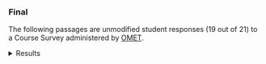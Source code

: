 ### Final

The following passages are unmodified student responses (19 out of 21) to a Course Survey administered by [OMET](https://teaching.pitt.edu/omet/).

<details>

<summary>Results</summary>

#### Express your judgment of the instructor's overall teaching effectiveness

Mean: 4.37 <progress value="4.37" max="5" style="--value: 4.37; --max: 5;"></progress>

Standard deviation: 0.76

#### The standards the instructor set for me were

Too low: 0 <progress value="0" max="19" style="--value: 0; --max: 2;"></progress>

Appropriate: 17 <progress value="17" max="19" style="--value: 1; --max: 2;"></progress>

Too high: 2 <progress value="2" max="19" style="--value: 0; --max: 2;"></progress>

#### How many hours per week did you usually spend working on this course outside of classroom time?

Less than one hour: 0 <progress value="0" max="19" style="--value: 2; --max: 4;"></progress>

One to three hours: 10 <progress value="10" max="19" style="--value: 3; --max: 4;"></progress>

Four to six hours: 9 <progress value="9" max="19" style="--value: 4; --max: 4;"></progress>

Seven to nine hours: 0 <progress value="0" max="19" style="--value: 2; --max: 4;"></progress>

Ten or more hours: 0 <progress value="0" max="19" style="--value: 1; --max: 4;"></progress>

#### The instructor created an atmosphere that kept me engaged in course content

Strongly disagree: 0 <progress value="0" max="19" style="--value: 0; --max: 4;"></progress>

Disagree: 1 <progress value="1" max="19" style="--value: 1; --max: 4;"></progress>

Neutral: 0 <progress value="0" max="19" style="--value: 2; --max: 4;"></progress>

Agree: 4 <progress value="4" max="19" style="--value: 3; --max: 4;"></progress>

Strongly agree: 14 <progress value="14" max="19" style="--value: 4; --max: 4;"></progress>

#### The instructor was prepared for class

Strongly disagree: 0 <progress value="0" max="19" style="--value: 0; --max: 4;"></progress>

Disagree: 0 <progress value="0" max="19" style="--value: 1; --max: 4;"></progress>

Neutral: 1 <progress value="1" max="19" style="--value: 2; --max: 4;"></progress>

Agree: 5 <progress value="5" max="19" style="--value: 3; --max: 4;"></progress>

Strongly agree: 13 <progress value="13" max="19" style="--value: 4; --max: 4;"></progress>

#### The instructor treated students with respect

Strongly disagree: 0 <progress value="0" max="19" style="--value: 0; --max: 4;"></progress>

Disagree: 0 <progress value="0" max="19" style="--value: 1; --max: 4;"></progress>

Neutral: 0 <progress value="0" max="19" style="--value: 2; --max: 4;"></progress>

Agree: 1 <progress value="1" max="19" style="--value: 3; --max: 4;"></progress>

Strongly agree: 18 <progress value="18" max="19" style="--value: 4; --max: 4;"></progress>

#### The instructor was available to me (in-person, electronically, or both)

Strongly disagree: 0 <progress value="0" max="19" style="--value: 0; --max: 4;"></progress>

Disagree: 0 <progress value="0" max="19" style="--value: 1; --max: 4;"></progress>

Neutral: 0 <progress value="0" max="19" style="--value: 2; --max: 4;"></progress>

Agree: 3 <progress value="3" max="19" style="--value: 3; --max: 4;"></progress>

Strongly agree: 16 <progress value="16" max="19" style="--value: 4; --max: 4;"></progress>

#### The instructor evaluated my work fairly

Strongly disagree: 0 <progress value="0" max="19" style="--value: 0; --max: 4;"></progress>

Disagree: 0 <progress value="0" max="19" style="--value: 1; --max: 4;"></progress>

Neutral: 3 <progress value="3" max="19" style="--value: 2; --max: 4;"></progress>

Agree: 5 <progress value="5" max="19" style="--value: 3; --max: 4;"></progress>

Strongly agree: 11 <progress value="11" max="19" style="--value: 4; --max: 4;"></progress>

#### The instructor provided feedback that was helpful to me

Strongly disagree: 0 <progress value="0" max="19" style="--value: 0; --max: 4;"></progress>

Disagree: 0 <progress value="0" max="19" style="--value: 1; --max: 4;"></progress>

Neutral: 1 <progress value="1" max="19" style="--value: 2; --max: 4;"></progress>

Agree: 5 <progress value="5" max="19" style="--value: 3; --max: 4;"></progress>

Strongly agree: 13 <progress value="13" max="19" style="--value: 4; --max: 4;"></progress>

#### I learned a lot from this course. If there is no basis to judge or not applicable, answer N/A

Strongly disagree: 0 <progress value="0" max="19" style="--value: 0; --max: 4;"></progress>

Disagree: 1 <progress value="1" max="19" style="--value: 1; --max: 4;"></progress>

Neutral: 2 <progress value="2" max="19" style="--value: 2; --max: 4;"></progress>

Agree: 10 <progress value="10" max="19" style="--value: 3; --max: 4;"></progress>

Strongly agree: 6 <progress value="6" max="19" style="--value: 4; --max: 4;"></progress>

#### The instructor creates an inclusive learning environment for all students

Strongly disagree: 0 <progress value="0" max="19" style="--value: 0; --max: 4;"></progress>

Disagree: 0 <progress value="0" max="19" style="--value: 1; --max: 4;"></progress>

Neutral: 0 <progress value="0" max="19" style="--value: 2; --max: 4;"></progress>

Agree: 4 <progress value="4" max="19" style="--value: 3; --max: 4;"></progress>

Strongly agree: 15 <progress value="15" max="19" style="--value: 4; --max: 4;"></progress>

#### Classroom activities made a valuable contribution to my learning

Strongly disagree: 0 <progress value="0" max="19" style="--value: 0; --max: 4;"></progress>

Disagree: 0 <progress value="0" max="19" style="--value: 1; --max: 4;"></progress>

Neutral: 3 <progress value="3" max="19" style="--value: 2; --max: 4;"></progress>

Agree: 11 <progress value="11" max="19" style="--value: 3; --max: 4;"></progress>

Strongly agree: 5 <progress value="5" max="19" style="--value: 4; --max: 4;"></progress>

#### Class discussion contributed positively to learning in this course

Strongly disagree: 0 <progress value="0" max="19" style="--value: 0; --max: 4;"></progress>

Disagree: 0 <progress value="0" max="19" style="--value: 1; --max: 4;"></progress>

Neutral: 1 <progress value="1" max="19" style="--value: 2; --max: 4;"></progress>

Agree: 8 <progress value="8" max="19" style="--value: 3; --max: 4;"></progress>

Strongly agree: 10 <progress value="10" max="19" style="--value: 4; --max: 4;"></progress>

#### Assignments contributed to my learning experience in this course

Strongly disagree: 0 <progress value="0" max="19" style="--value: 0; --max: 4;"></progress>

Disagree: 0 <progress value="0" max="19" style="--value: 1; --max: 4;"></progress>

Neutral: 3 <progress value="3" max="19" style="--value: 2; --max: 4;"></progress>

Agree: 8 <progress value="8" max="19" style="--value: 3; --max: 4;"></progress>

Strongly agree: 8 <progress value="8" max="19" style="--value: 4; --max: 4;"></progress>

#### Grading policies were fair

Strongly disagree: 0 <progress value="0" max="19" style="--value: 0; --max: 4;"></progress>

Disagree: 1 <progress value="1" max="19" style="--value: 1; --max: 4;"></progress>

Neutral: 2 <progress value="2" max="19" style="--value: 2; --max: 4;"></progress>

Agree: 4 <progress value="4" max="19" style="--value: 3; --max: 4;"></progress>

Strongly agree: 12 <progress value="12" max="19" style="--value: 4; --max: 4;"></progress>

#### Useful feedback was provided

Strongly disagree: 0 <progress value="0" max="19" style="--value: 0; --max: 4;"></progress>

Disagree: 0 <progress value="0" max="19" style="--value: 1; --max: 4;"></progress>

Neutral: 1 <progress value="1" max="19" style="--value: 2; --max: 4;"></progress>

Agree: 7 <progress value="7" max="19" style="--value: 3; --max: 4;"></progress>

Strongly agree: 11 <progress value="11" max="19" style="--value: 4; --max: 4;"></progress>

#### Instructor conveyed knowledge of the subject matter

Strongly disagree: 0 <progress value="0" max="19" style="--value: 0; --max: 4;"></progress>

Disagree: 0 <progress value="0" max="19" style="--value: 1; --max: 4;"></progress>

Neutral: 1 <progress value="1" max="19" style="--value: 2; --max: 4;"></progress>

Agree: 4 <progress value="4" max="19" style="--value: 3; --max: 4;"></progress>

Strongly agree: 14 <progress value="14" max="19" style="--value: 4; --max: 4;"></progress>

#### The online course materials were easy to use

Strongly disagree: 0 <progress value="0" max="19" style="--value: 0; --max: 4;"></progress>

Disagree: 1 <progress value="1" max="19" style="--value: 1; --max: 4;"></progress>

Neutral: 0 <progress value="0" max="19" style="--value: 2; --max: 4;"></progress>

Agree: 6 <progress value="6" max="19" style="--value: 3; --max: 4;"></progress>

Strongly agree: 12 <progress value="12" max="19" style="--value: 4; --max: 4;"></progress>

#### The instructor required an appropriate amount of work for the credits received

Strongly disagree: 0 <progress value="0" max="19" style="--value: 0; --max: 4;"></progress>

Disagree: 1 <progress value="1" max="19" style="--value: 1; --max: 4;"></progress>

Neutral: 1 <progress value="1" max="19" style="--value: 2; --max: 4;"></progress>

Agree: 12 <progress value="12" max="19" style="--value: 3; --max: 4;"></progress>

Strongly agree: 5 <progress value="5" max="19" style="--value: 4; --max: 4;"></progress>

#### The instructor was well prepared for each day's class

Strongly disagree: 0 <progress value="0" max="19" style="--value: 0; --max: 4;"></progress>

Disagree: 0 <progress value="0" max="19" style="--value: 1; --max: 4;"></progress>

Neutral: 0 <progress value="0" max="19" style="--value: 2; --max: 4;"></progress>

Agree: 8 <progress value="8" max="19" style="--value: 3; --max: 4;"></progress>

Strongly agree: 11 <progress value="11" max="19" style="--value: 4; --max: 4;"></progress>

#### The presentations provided a meaningful learning experience

Strongly disagree: 0 <progress value="0" max="19" style="--value: 0; --max: 4;"></progress>

Disagree: 0 <progress value="0" max="19" style="--value: 1; --max: 4;"></progress>

Neutral: 2 <progress value="2" max="19" style="--value: 2; --max: 4;"></progress>

Agree: 6 <progress value="6" max="19" style="--value: 3; --max: 4;"></progress>

Strongly agree: 11 <progress value="11" max="19" style="--value: 4; --max: 4;"></progress>

#### This class made a valuable contribution to my professional development

Strongly disagree: 0 <progress value="0" max="19" style="--value: 0; --max: 4;"></progress>

Disagree: 2 <progress value="2" max="19" style="--value: 1; --max: 4;"></progress>

Neutral: 1 <progress value="1" max="19" style="--value: 2; --max: 4;"></progress>

Agree: 4 <progress value="4" max="19" style="--value: 3; --max: 4;"></progress>

Strongly agree: 12 <progress value="12" max="19" style="--value: 4; --max: 4;"></progress>

#### Group work contributed to my understanding of the course material

Strongly disagree: 0 <progress value="0" max="19" style="--value: 0; --max: 4;"></progress>

Disagree: 0 <progress value="0" max="19" style="--value: 1; --max: 4;"></progress>

Neutral: 4 <progress value="4" max="19" style="--value: 2; --max: 4;"></progress>

Agree: 11 <progress value="11" max="19" style="--value: 3; --max: 4;"></progress>

Strongly agree: 4 <progress value="4" max="19" style="--value: 4; --max: 4;"></progress>

#### This course helped me communicate clearly about this subject

Strongly disagree: 0 <progress value="0" max="19" style="--value: 0; --max: 4;"></progress>

Disagree: 0 <progress value="0" max="19" style="--value: 1; --max: 4;"></progress>

Neutral: 1 <progress value="1" max="19" style="--value: 2; --max: 4;"></progress>

Agree: 10 <progress value="10" max="19" style="--value: 3; --max: 4;"></progress>

Strongly agree: 8 <progress value="8" max="19" style="--value: 4; --max: 4;"></progress>

#### This course enabled me to critically evaluate research in this field

Strongly disagree: 0 <progress value="0" max="19" style="--value: 0; --max: 4;"></progress>

Disagree: 0 <progress value="0" max="19" style="--value: 1; --max: 4;"></progress>

Neutral: 0 <progress value="0" max="19" style="--value: 2; --max: 4;"></progress>

Agree: 13 <progress value="13" max="19" style="--value: 3; --max: 4;"></progress>

Strongly agree: 6 <progress value="6" max="19" style="--value: 4; --max: 4;"></progress>

#### The instructor actively engaged students in the learning process

Strongly disagree: 0 <progress value="0" max="19" style="--value: 0; --max: 4;"></progress>

Disagree: 0 <progress value="0" max="19" style="--value: 1; --max: 4;"></progress>

Neutral: 1 <progress value="1" max="19" style="--value: 2; --max: 4;"></progress>

Agree: 5 <progress value="5" max="19" style="--value: 3; --max: 4;"></progress>

Strongly agree: 13 <progress value="13" max="19" style="--value: 4; --max: 4;"></progress>

#### What did you like best about how the course was taught?

-   Alex adapted to the feedback and took action fairly early and quickly.
-   I appreciated and valued how prepared the professor was for each and every class. Having everything set and laid out on a Github website made it clear and easy for me to find where and what we were doing beforehand. I thought especially in a writing class, it was extremely helpful to have all sorts of resources in an organized fashion.
-   I liked how for the final paper we had multiple drafts to gain feedback
-   I liked how the entire course was structured, from start to finish learning how to effectively read scientific papers. Then on to researching and picking our topics. To then write our final paper. While it was an over two–hour class having a break every hour made it much easier to concentrate and learn while in the classroom as well.
-   I loved the open and honestness of the classroom teaching style. There was a lot of information provided for every assignment, and we had an ample amount of help and resources.
-   I liked that a lot of the activities were more conversational and that the entire class was in a conversational format.
-   I liked how non rigid it was. There was certainly a lot of preset assignments however I really liked being able to give feedback that altered the content covered in the class.
-   I liked the structure of this course a lot. In the beginning, we learned about how to read and critique research articles, which set us up for our presentations and final papers later on.
the paper was broken up by drafts and not just one big grade at the end
-   I liked the fact that the course and instructor were adaptable and listened to what the students needed
-   I liked the presentations and paper that we had to write, I feel that it has developed my skills in those areas
-   I enjoyed the interactive coursework in class. The programs helped me gain more insight into the course itself.
-   I liked the way the presentations were done. I felt liked I was able to comprehend and actually understand what was being thought in the class.
-   I liked the smaller class size because it gave me opportunities to ask questions and really be involved in the discussions
-   I like this class because it can urge me to read the research paper. And each part can be analyzed, which is very helpful in the future work or continue to study.
-   I liked how the assignments were clearly outlined at the start of the course, and how the class itself is more–so spent doing group activities and supplemental.
-   Alex was very open to suggestions and ran the class based on feedback given during the class.
-   Generally, I liked how the course was laid out with the giant paper over the semester along with the presentation.

#### If you were teaching this course, what would you do differently?

-   I would probably not include such a large volume of papers to read, but instead focus on one paper. This way the analysis process becomes much easier and it doesn't feel like time was wasted reading multiple papers that were not particularly useful. Techniques can always be demonstrated with one paper.
-   We did end up doing a variation of this, but I wish we could have a set in stone lecture on graduate school/professional career advice earlier in the semester. Most of the class was applying to graduate schools or jobs and it was honestly super helpful being able to hear from someone in the field who has gone through what we had.
-   I would dedicate a whole class to working on paper/presentation so that we can ask questions. It was very hard for me to figure out how to get started
-   I cannot think of anything I would change, Alex formatted the class amazingly well.
-   I have no input! I though it was taught very well, the class was definitely long and hard to focus in, but the instructor did as much as possible to help.
-   I did not enjoy all of the group activities at the start of the semester. I feel as though a broader discussion format or more tophat/canvas discussion posts would be more engaging for everyone.
-   Maybe more smaller group discussions about papers.
-   I think I would spend a little time teaching students where to find credible research papers and also talk about the many different fields that these research papers can cover. I know that this class is computational biology, but it would be interesting to talk about papers pertaining to computational neuroscience, chemistry, immunology, etc., since they have some degree of overlap.
-   include some mini hw presentations to practice and get used to presenting.
-   I do not think there is anything I would do differently for this class
-   Maybe break it up into two different days
-   If I were teaching this class, I would break the same papers into sections and move on to a new paper after one, rather than using a new study for each section of the research. Also, the grading for this lesson is a little different than my other writing lessons, where it is more based on right or wrong opinion. I may change the grading a little bit.
-   I may focus more on how to present and how to write. I know that is difficult to do given its very subjective, but some more guidance on that front, given that it is the majority of the grade comes from those two things, would be helpful.
-   The class is too long. If the goal is to teach us how to read and write about scientific literature, it could be done better with a shorter class period where we read something at home and talk about it in class. I have a hard time reading during class because there are too many distractions, so this approach would have been better for me.
-   Alex's grading standards were tougher than those in other writing–intensive courses. Therefore, preparing for my presentation and writing my paper was more stressful than expected. In addition, I believe this course should primarily focus on evaluating students' understanding of their papers and observing their progress throughout the term.
-   If you asked me what I learned from this class I could barely give you a list. I didn't understand the purpose of the class I wish that this was an elective rather than required because I think that students who want to go into academia should take this course, but others like myself who would want more of an industry focus where you could be working on actual projects or something that could give them experience in the field would've been better.
-   Nothing much
-   nothing

#### Are there any specific areas or topics in which you feel I excelled as an instructor or any areas where I could have been more effective?

-   You gave great feedback whether it was for assignments in class or for our questions regarding post–graduation plans (grad school or work). Especially being so close in age to us I think is something you should use to your advantage and can make your future semesters great. It just makes it easier to talk to you as a person and professor since you were in our shoes not too long ago.
-   I think the general inclusivity and mindfulness of all students was excellent. I feel like for such a small class, we may have benefited from required individual meetings at some point. I have had professors cancel a class and replace the class time with some one on one meetings around the midpoint in the semester.
-   I believe you excelled at helping us understand the research papers better and how to effectively read scientific literature. I believe the only area that could have been more effective is explaining the purpose and how exactly to write the final paper, as I wasn't entirely sure what I was supposed to write until the second draft (I was also writing similarly to the unofficial microbiology papers).
-   you were very good at engaging with the class. it made speaking in front of everyone easier.
-   I think you did a very good job of giving feedback and being available for students
-   The beginning of the class work.
-   I really enjoyed how honest you were as an instructor and the relaxed environment you were able to provide. Going to class can be stressful but I did not feel that with this class because I felt comfortable participating.
-   Communication!
-   I think the small in class activities we would do were effective.
-   N/A
-   no
-   No
-   NA
-   No

#### Is there anything else you'd like to share regarding my teaching style or my role as your instructor in this course?

-   Keep your style of teaching. You were very approachable and kind which made it much easier to engage with you and participate in class and with my classmates.
-   I really enjoyed how you incorporated your other interests into the class content. The graphic design stuff was cool to see. I though you were very approachable and a great knowledge base for students trying to figure out their post–undergrad plans.
-   I liked how comfortable the environment was. It felt more interpersonal which facilitated more learning.
-   You looked out for the students' best interests by extending deadlines and providing thoughtful feedback, this was a very nice thing to do for us.
-   I really enjoyed your class
-   I really liked your teaching style and the way you ran the class
-   no I liked the teaching style
-   The website was great and very helpful
-   Thank you
-   You were very amiable which made the class environment a lot more comfortable! Thanks for a great semester Alex!
-   N/A
-   N/A
-   Nope
-   :)

</details>
